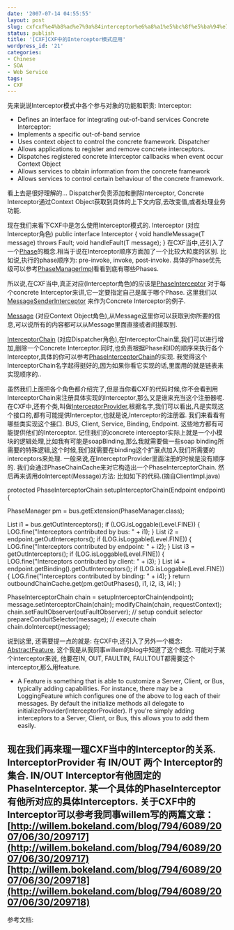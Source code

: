 ```yaml
---
date: '2007-07-14 04:55:55'
layout: post
slug: cxfcxf%e4%b8%ad%e7%9a%84interceptor%e6%a8%a1%e5%bc%8f%e5%ba%94%e7%94%a8
status: publish
title: '[CXF]CXF中的Interceptor模式应用'
wordpress_id: '21'
categories:
- Chinese
- SOA
- Web Service
tags:
- CXF
---
```


先来说说Interceptor模式中各个参与对象的功能和职责:
Interceptor:
* Defines an interface for integrating out-of-band services
Concrete Interceptor:
* Implements a specific out-of-band service
* Uses context object to control the concrete framework.
Dispatcher
* Allows applications to register and remove concrete interceptors.
* Dispatches registered concrete interceptor callbacks when event occur
Context Object
* Allows services to obtain information from the concrete framework
* Allows services to control certain behaviour of the concrete framework. 

看上去是很好理解的... Dispatcher负责添加和删除Interceptor, Concrete Interceptor通过Context Object获取到具体的上下文内容,去改变值,或者处理业务功能.

现在我们来看下CXF中是怎么使用Interceptor模式的.
Interceptor (对应Interceptor角色)
public interface Interceptor<T extends Message> {
void handleMessage(T message) throws Fault;
void handleFault(T message);
}
在CXF当中,还引入了一个[Phase](https://svn.apache.org/repos/asf/incubator/cxf/trunk/api/src/main/java/org/apache/cxf/phase/Phase.java)的概念.相当于说在Interceptor顺序方面加了一个比较大粒度的区别. 比如说,执行的phase顺序为:
pre-invoke, invoke, post-invoke. 具体的Phase优先级可以参考[PhaseManagerImpl](https://svn.apache.org/repos/asf/incubator/cxf/trunk/rt/core/src/main/java/org/apache/cxf/phase/PhaseManagerImpl.java)看看到底有哪些Phases.

所以说,在CXF当中,真正对应(Interceptor角色)的应该是[PhaseInterceptor](https://svn.apache.org/repos/asf/incubator/cxf/trunk/api/src/main/java/org/apache/cxf/phase/PhaseInterceptor.java)
对于每个concrete Interceptor来讲,它一定要指定自己是属于哪个Phase.
这里我们以[MessageSenderInterceptor](https://svn.apache.org/repos/asf/incubator/cxf/trunk/rt/core/src/main/java/org/apache/cxf/interceptor/MessageSenderInterceptor.java) 来作为Concrete Interceptor的例子.

[Message](https://svn.apache.org/repos/asf/incubator/cxf/trunk/api/src/main/java/org/apache/cxf/message/Message.java) (对应Context Object角色),从Message这里你可以获取到你所要的信息,可以说所有的内容都可以从Message里面直接或者间接取到.

[InterceptorChain](https://svn.apache.org/repos/asf/incubator/cxf/trunk/api/src/main/java/org/apache/cxf/interceptor/InterceptorChain.java) (对应Dispatcher角色),在InterceptorChain里,我们可以进行增加,删除一个Concrete Interceptor.同时,也负责根据Phase和ID的顺序来执行各个Interceptor,具体的你可以参考[PhaseInterceptorChain](https://svn.apache.org/repos/asf/incubator/cxf/trunk/api/src/main/java/org/apache/cxf/phase/PhaseInterceptorChain.java)的实现.
我觉得这个InterceptorChain名字起得挺好的,因为如果你看它实现的话,里面用的就是链表来实现顺序的..

虽然我们上面把各个角色都介绍完了,但是当你看CXF的代码时候,你不会看到用InterceptorChain来注册具体实现的Interceptor,那么又是谁来充当这个注册器呢.
在CXF中,还有个类,叫做[InterceptorProvider](https://svn.apache.org/repos/asf/incubator/cxf/trunk/api/src/main/java/org/apache/cxf/interceptor/InterceptorProvider.java),根据名字,我们可以看出,凡是实现这个接口的,都有可能提供Interceptor,也就是说,Interceptor的注册器.
我们来看看有哪些类实现这个接口.
BUS, Client, Service, Binding, Endpoint. 这些地方都有可能提供他们的Interceptor. 记住我们的concrete interceptor实际上就是一个小模块的逻辑处理,比如我有可能是soapBinding,那么我就需要做一些soap binding所需要的特殊逻辑,这个时候,我们就需要在binding这个扩展点加入我们所需要的interceptors来处理. 一般来说,在InterceptorProvider里面注册的时候是没有顺序的. 我们会通过PhaseChainCache来对它构造出一个PhaseInterceptorChain. 然后再来调用doIntercept(Message)方法: 比如如下的代码.(摘自ClientImpl.java)

protected PhaseInterceptorChain setupInterceptorChain(Endpoint endpoint) {

PhaseManager pm = bus.getExtension(PhaseManager.class);

List<Interceptor> i1 = bus.getOutInterceptors();
if (LOG.isLoggable(Level.FINE)) {
LOG.fine("Interceptors contributed by bus: " + i1);
}
List<Interceptor> i2 = endpoint.getOutInterceptors();
if (LOG.isLoggable(Level.FINE)) {
LOG.fine("Interceptors contributed by endpoint: " + i2);
}
List<Interceptor> i3 = getOutInterceptors();
if (LOG.isLoggable(Level.FINE)) {
LOG.fine("Interceptors contributed by client: " + i3);
}
List<Interceptor> i4 = endpoint.getBinding().getOutInterceptors();
if (LOG.isLoggable(Level.FINE)) {
LOG.fine("Interceptors contributed by binding: " + i4);
}
return outboundChainCache.get(pm.getOutPhases(), i1, i2, i3, i4);
}

PhaseInterceptorChain chain = setupInterceptorChain(endpoint);
message.setInterceptorChain(chain);
modifyChain(chain, requestContext);
chain.setFaultObserver(outFaultObserver);
// setup conduit selector
prepareConduitSelector(message);
// execute chain
chain.doIntercept(message);

说到这里, 还需要提一点的就是: 在CXF中,还引入了另外一个概念: [AbstractFeature](https://svn.apache.org/repos/asf/incubator/cxf/trunk/api/src/main/java/org/apache/cxf/feature/AbstractFeature.java), 这个我是从我同事willem的blog中知道了这个概念. 可能对于某个interceptor来说, 他要在IN, OUT, FAULTIN, FAULTOUT都需要这个interceptor,那么用feature.

* A Feature is something that is able to customize a Server, Client, or Bus, typically adding capabilities. For instance, there may be a LoggingFeature which configures one of the above to log each of their messages.
By default the initialize methods all delegate to initializeProvider(InterceptorProvider).  If you're simply adding interceptors to a Server, Client, or Bus, this allows you to add them easily.

现在我们再来理一理CXF当中的Interceptor的关系.
InterceptorProvider 有 IN/OUT 两个 Interceptor的集合.
IN/OUT Interceptor有他固定的PhaseInterceptor.
某一个具体的PhaseInterceptor有他所对应的具体Interceptors.
[ ](http://willem.bokeland.com/blog/794/6089/2007/06/30/209718)
关于CXF中的Interceptor可以参考我同事willem写的两篇文章：
[http://willem.bokeland.com/blog/794/6089/2007/06/30/209717](http://willem.bokeland.com/blog/794/6089/2007/06/30/209717)
[http://willem.bokeland.com/blog/794/6089/2007/06/30/209718](http://willem.bokeland.com/blog/794/6089/2007/06/30/209718)
------------
参考文档:
<Pattern oriented software architecture volume2>


